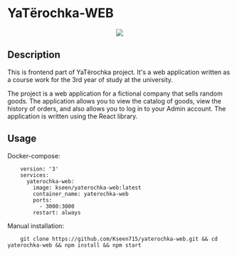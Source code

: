 # YaTёrochka-WEB
<p align="center">
  <img src="https://raw.githubusercontent.com/Kseen715/imgs/main/favicon.ico" />
</p>

## Description
This is frontend part of YaTёrochka project. It's a web application written as a course work for the 3rd year of study at the university. 

The project is a web application for a fictional company that sells random goods. The application allows you to view the catalog of goods, view the history of orders, and also allows you to log in to your Admin account. The application is written using the React library.

## Usage
Docker-compose:
```
    version: '3'
    services:
      yaterochka-web:
        image: kseen/yaterochka-web:latest
        container_name: yaterochka-web
        ports:
          - 3000:3000
        restart: always
```

Manual installation:
```
    git clone https://github.com/Kseen715/yaterochka-web.git && cd yaterochka-web && npm install && npm start
```